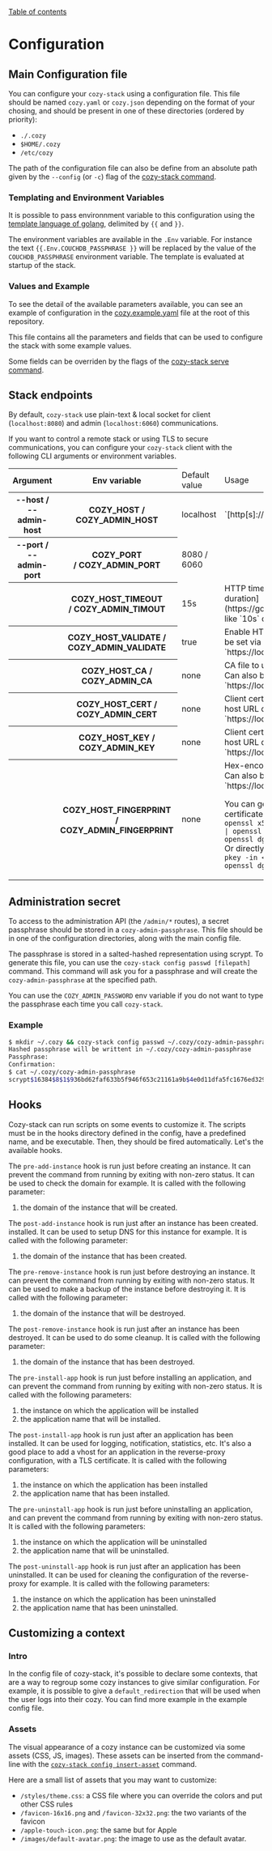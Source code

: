 [Table of contents](README.md#table-of-contents)

# Configuration

## Main Configuration file

You can configure your `cozy-stack` using a configuration file. This file should
be named `cozy.yaml` or `cozy.json` depending on the format of your chosing, and
should be present in one of these directories (ordered by priority):

-   `./.cozy`
-   `$HOME/.cozy`
-   `/etc/cozy`

The path of the configuration file can also be define from an absolute path
given by the `--config` (or `-c`) flag of the [cozy-stack command](./cli/cozy-stack_serve.md).

### Templating and Environment Variables

It is possible to pass environnment variable to this configuration using the
[template language of golang](https://golang.org/pkg/text/template/), delimited
by `{{` and `}}`.

The environment variables are available in the `.Env` variable. For instance the
text `{{.Env.COUCHDB_PASSPHRASE }}` will be replaced by the value of the
`COUCHDB_PASSPHRASE` environment variable. The template is evaluated at startup
of the stack.

### Values and Example

To see the detail of the available parameters available, you can see an example
of configuration in the [cozy.example.yaml](../cozy.example.yaml) file at the
root of this repository.

This file contains all the parameters and fields that can be used to configure
the stack with some example values.

Some fields can be overriden by the flags of the
[cozy-stack serve command](cli/cozy-stack_serve.md).

## Stack endpoints

By default, `cozy-stack` use plain-text & local socket for client
(`localhost:8080`) and admin (`localhost:6060`) communications.

If you want to control a remote stack or using TLS to secure communications, you
can configure your `cozy-stack` client with the following CLI arguments or
environment variables.

<table>
    <thead>
        <tr>
            <th>Argument</th>
            <th>Env variable</th>
            <td>Default value</td>
            <td>Usage</td>
        </tr>
    </thead>
    <tbody>
        <tr>
            <th>--host / --admin-host</th>
            <th>COZY_HOST / COZY_ADMIN_HOST</th>
            <td>localhost</td>
<td>
`[http[s]://]<fqdn>[:<port>]`
</td>
        </tr>
        <tr>
            <th>--port / --admin-port</th>
            <th>COZY_PORT / COZY_ADMIN_PORT</th>
            <td>8080 / 6060</td>
            <td></td>
        </tr>
        <tr>
            <th></th>
            <th>COZY_HOST_TIMEOUT / COZY_ADMIN_TIMOUT</th>
            <td>15s</td>
<td>
HTTP timeout to use  
Must be [a valid golang duration](https://golang.org/pkg/time/#ParseDuration) like `10s` or `1m`
</td>
        </tr>
        <tr>
                    <th></th>
                    <th>COZY_HOST_VALIDATE / COZY_ADMIN_VALIDATE</th>
                    <td>true</td>
<td>
Enable HTTPS certificate validation  
Can also be set via host URL query part, like
`https://localhost:6060?validate=false`
</td>
        </tr>
        <tr>
                    <th></th>
                    <th>COZY_HOST_CA / COZY_ADMIN_CA</th>
                    <td>none</td>
<td>
CA file to use for HTTPS certificate validation  
Can also be set via host URL query part, like `https://localhost:6060?ca=<ca>`
</td>
        </tr>
        <tr>
                    <th></th>
                    <th>COZY_HOST_CERT / COZY_ADMIN_CERT</th>
                    <td>none</td>
<td>
Client certificate to use  
Can also be set via host URL query part, like
`https://localhost:6060?cert=<cert>`
</td>
        </tr>
        <tr>
                    <th></th>
                    <th>COZY_HOST_KEY / COZY_ADMIN_KEY</th>
                    <td>none</td>
<td>
Client certificate to use  
Can also be set via host URL query part, like `https://localhost:6060?key=<key>`
</td>
        </tr>
        <tr>
                    <th></th>
                    <th>COZY_HOST_FINGERPRINT / COZY_ADMIN_FINGERPRINT</th>
                    <td>none</td>
<td>
Hex-encoded SHA-256 key pinning to use  
Can also be set via host URL query part, like `https://localhost:6060?fp=<fp>`

You can get the fingerprint of a given certificate with  
`openssl x509 -in <certificat.crt> -pubkey | openssl pkey -pubin -outform der | openssl dgst -sha256 -hex`  
Or directly from a private key with
`openssl pkey -in <key.pem> -pubout -outform der | openssl dgst -sha256 -hex`
</td>
        </tr>
    </tbody>
</table>

## Administration secret

To access to the administration API (the `/admin/*` routes), a secret passphrase
should be stored in a `cozy-admin-passphrase`. This file should be in one of the
configuration directories, along with the main config file.

The passphrase is stored in a salted-hashed representation using scrypt. To
generate this file, you can use the `cozy-stack config passwd [filepath]`
command. This command will ask you for a passphrase and will create the
`cozy-admin-passphrase` at the specified path.

You can use the `COZY_ADMIN_PASSWORD` env variable if you do not want to type
the passphrase each time you call `cozy-stack`.

### Example

```sh
$ mkdir ~/.cozy && cozy-stack config passwd ~/.cozy/cozy-admin-passphrase
Hashed passphrase will be writtent in ~/.cozy/cozy-admin-passphrase
Passphrase:
Confirmation:
$ cat ~/.cozy/cozy-admin-passphrase
scrypt$16384$8$1$936bd62faf633b5f946f653c21161a9b$4e0d11dfa5fc1676ed329938b11a6584d30e603e0d06b8a63a99e8cec392d682
```

## Hooks

Cozy-stack can run scripts on some events to customize it. The scripts must be
in the hooks directory defined in the config, have a predefined name, and be
executable. Then, they should be fired automatically. Let's the available hooks.

The `pre-add-instance` hook is run just before creating an instance. It can
prevent the command from running by exiting with non-zero status. It can be used
to check the domain for example. It is called with the following parameter:

1. the domain of the instance that will be created.

The `post-add-instance` hook is run just after an instance has been created.
installed. It can be used to setup DNS for this instance for example. It is
called with the following parameter:

1. the domain of the instance that has been created.

The `pre-remove-instance` hook is run just before destroying an instance. It can
prevent the command from running by exiting with non-zero status. It can be used
to make a backup of the instance before destroying it. It is called with the
following parameter:

1. the domain of the instance that will be destroyed.

The `post-remove-instance` hook is run just after an instance has been
destroyed. It can be used to do some cleanup. It is called with the following
parameter:

1. the domain of the instance that has been destroyed.

The `pre-install-app` hook is run just before installing an application, and can
prevent the command from running by exiting with non-zero status. It is called
with the following parameters:

1. the instance on which the application will be installed
2. the application name that will be installed.

The `post-install-app` hook is run just after an application has been installed.
It can be used for logging, notification, statistics, etc. It's also a good
place to add a vhost for an application in the reverse-proxy configuration, with
a TLS certificate. It is called with the following parameters:

1. the instance on which the application has been installed
2. the application name that has been installed.

The `pre-uninstall-app` hook is run just before uninstalling an application, and
can prevent the command from running by exiting with non-zero status. It is
called with the following parameters:

1. the instance on which the application will be uninstalled
2. the application name that will be uninstalled.

The `post-uninstall-app` hook is run just after an application has been
uninstalled. It can be used for cleaning the configuration of the reverse- proxy
for example. It is called with the following parameters:

1. the instance on which the application has been uninstalled
2. the application name that has been uninstalled.

## Customizing a context

### Intro

In the config file of cozy-stack, it's possible to declare some contexts, that
are a way to regroup some cozy instances to give similar configuration. For
example, it is possible to give a `default_redirection` that will be used
when the user logs into their cozy. You can find more example in the example
config file.

### Assets

The visual appearance of a cozy instance can be customized via some assets
(CSS, JS, images). These assets can be inserted from the command-line with the
[`cozy-stack config insert-asset`](./cli/cozy-stack_config_insert-asset.md)
command.

Here are a small list of assets that you may want to customize:

- `/styles/theme.css`: a CSS file where you can override the colors and put
  other CSS rules
- `/favicon-16x16.png` and `/favicon-32x32.png`: the two variants of the
  favicon
- `/apple-touch-icon.png`: the same but for Apple
- `/images/default-avatar.png`: the image to use as the default avatar.

